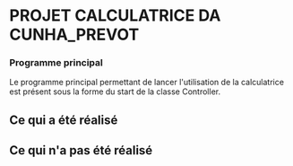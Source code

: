 # PROJET CALCULATRICE DA CUNHA_PREVOT

### Programme principal 

Le programme principal permettant de lancer l'utilisation de la calculatrice est présent sous la forme du start de la classe Controller.

## Ce qui a été réalisé

## Ce qui n'a pas été réalisé
